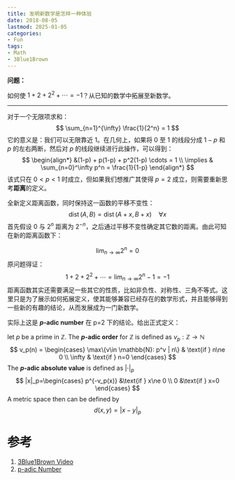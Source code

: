 ```yaml
---
title: 发明新数学是怎样一种体验
date: 2018-08-05
lastmod: 2025-01-05
categories:
- Fun
tags:
- Math
- 3Blue1Brown
---
```


**问题：**

如何使 $1+2+2^2+\cdots=-1$？从已知的数学中拓展至新数学。
<!-- more -->

---

对于一个无限项求和：
$$
\sum_{n=1}^{\infty} \frac{1}{2^n} = 1
$$
它的意义是：我们可以无限靠近 1。在几何上，如果将 0 至 1 的线段分成 $1-p$ 和 $p$ 的左右两断，然后对 $p$ 的线段继续进行此操作，可以得到：
$$
\begin{align*}
&(1-p) + p(1-p) + p^2(1-p) \cdots = 1 \\
\implies & \sum_{n=0}^\infty p^n = \frac{1}{1-p}
\end{align*}
$$
该式只在 $0<p<1$ 时成立，但如果我们想推广其使得 $p = 2$ 成立，则需要重新思考**距离**的定义。

全新定义距离函数，同时保持这一函数的平移不变性：
$$
\operatorname{dist}(A, B)=\operatorname{dist}(A+x, B+x) \quad \forall x
$$
首先假设 $0$ 与 $2^n$ 距离为 $2^{-n}$，之后通过平移不变性确定其它数的距离。由此可知在新的距离函数下：

$$
\lim_{n\to \infty} 2^n = 0
$$
原问题得证：
$$
1+2+2^2+\cdots = \lim_{n\to \infty} 2^n -1 = -1
$$
距离函数其实还需要满足一些其它的性质，比如非负性、对称性、三角不等式。这里只是为了展示如何拓展定义，使其能够兼容已经存在的数学形式，并且能够得到一些新的有趣的结论，从而发展成为一门新数学。



实际上这是 **$p$-adic number** 在 p=2 下的结论。给出正式定义：

let $p$ be a prime in $\mathbb{Z}$. The **$p$-adic order** for $\mathbb{Z}$ is defined as $v_p: \mathbb{Z}\to\mathbb{N}$
$$
v_p(n) = \begin{cases}
\max\{v\in \mathbb{N}: p^v | n\} & \text{if } n\ne 0 \\
\infty & \text{if } n=0
\end{cases}
$$
The **$p$-adic absolute value** is defined as $|\cdot|_p$
$$
|x|_p=\begin{cases}
p^{-v_p(x)} &\text{if } x\ne 0 \\
0 &\text{if } x=0
\end{cases}
$$
A metric space then can be defined by
$$
d(x,y) = |x-y|_p
$$

# 参考

1. [3Blue1Brown Video](https://youtu.be/XFDM1ip5HdU)
3. [p-adic Number](https://en.wikipedia.org/wiki/P-adic_number)
